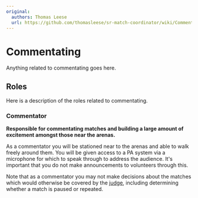 ```yaml
---
original:
  authors: Thomas Leese
  url: https://github.com/thomasleese/sr-match-coordinator/wiki/Commentating
---
```

# Commentating

Anything related to commentating goes here.

## Roles

Here is a description of the roles related to commentating.

### Commentator

**Responsible for commentating matches and building a large amount of excitement amongst those near the arenas.**

As a commentator you will be stationed near to the arenas and able to walk freely around them. You will be given access to a PA system via a microphone for which to speak through to address the audience. It's important that you do not make announcements to volunteers through this.

Note that as a commentator you may not make decisions about the matches which would otherwise be covered by the [judge](/competition/matches/judging#Judge), including determining whether a match is paused or repeated.
